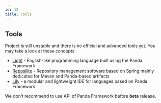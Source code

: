 ```yaml
---
id: 12
title: Tools
---
```


## Tools

Project is still unstable and there is no official and advanced tools yet. You may take a look at these concepts:
* [Light](https://github.com/panda-lang/light) - English-like programming language built using the Panda Framework
* [Reposilite](https://github.com/panda-lang/reposilite) - Repository management software based on Spring mainly dedicated for Maven and Panda-based artifacts 
* [Lily](https://github.com/panda-lang/lily) - a modular and lightweight IDE for languages based on Panda Framework

We don't recommend to use API of Panda Framework before **beta** release.